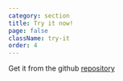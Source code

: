 ```yaml
---
category: section
title: Try it now!
page: false
className: try-it
order: 4
---
```


Get it from the github [repository](https://github.com/acetcom/nextepc)